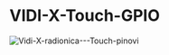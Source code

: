 # VIDI-X-Touch-GPIO

![Vidi-X-radionica---Touch-pinovi](https://user-images.githubusercontent.com/68710971/226554089-38f279df-5368-4703-838a-caba722cb2ee.png)
